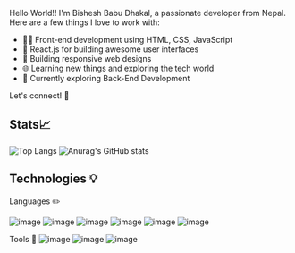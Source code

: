 Hello World!!
I'm Bishesh Babu Dhakal, a passionate developer from Nepal. Here are a few things I love to work with:

- 👨‍💻 Front-end development using HTML, CSS, JavaScript
- 🚀 React.js for building awesome user interfaces
- 📱 Building responsive web designs
- 🌐 Learning new things and exploring the tech world
- 🌱 Currently exploring Back-End Development

Let's connect! 🌟


## Stats📈
![Top Langs](https://github-readme-stats.vercel.app/api/top-langs/?username=krizifer&size_weight=0.5&count_weight=0.5) ![Anurag's GitHub stats](https://github-readme-stats.vercel.app/api?username=krizifer&show_icons=true&theme=dark)

Technologies 💡
--------------------------------------------------------------------------------------------------------------------

Languages ✏️

![image](https://img.shields.io/badge/HTML5-E34F26?style=for-the-badge&logo=html5&logoColor=white) ![image](https://img.shields.io/badge/CSS3-1572B6?style=for-the-badge&logo=css3&logoColor=white) ![image](https://img.shields.io/badge/JavaScript-323330?style=for-the-badge&logo=javascript&logoColor=F7DF1E)  ![image](https://img.shields.io/badge/React-20232A?style=for-the-badge&logo=react&logoColor=61DAFB) ![image]( https://img.shields.io/badge/Tailwind_CSS-38B2AC?style=for-the-badge&logo=tailwind-css&logoColor=white)  ![image](https://img.shields.io/badge/ts--node-3178C6?style=for-the-badge&logo=ts-node&logoColor=white )	

Tools 🔧
![image](https://img.shields.io/badge/VSCode-0078D4?style=for-the-badge&logo=visual%20studio%20code&logoColor=white) ![image](https://img.shields.io/badge/Figma-F24E1E?style=for-the-badge&logo=figma&logoColor=white) ![image]( https://img.shields.io/badge/Canva-%2300C4CC.svg?&style=for-the-badge&logo=Canva&logoColor=white 
)








